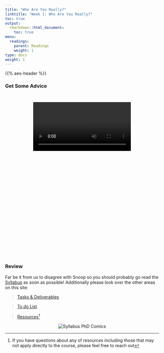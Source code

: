 ```yaml
---
title: "Who Are You Really?"
linktitle: "Week 1: Who Are You Really?"
toc: true
output:
  rmarkdown::html_document:
    toc: true
menu:
  readings:
    parent: Readings
    weight: 1
type: docs
weight: 1
---
```


{{% aes-header %}}

<style>
.videoContainer {
    height: 480px;
    width: 320px;   
    padding: 26px;
}
</style>

### Get Some Advice

<center>
<div class="videoContainer">
<video width="320" controls>
<source src="/videos/snoop_syllabus.mp4" type="video/mp4">

I’m sorry but your browser doesn’t support embedded videos. You can however <a href="/videos/snoop_syllabus.mp4">download it</a>.

</video>
</div>
</center>

### Review

Far be it from us to disagree with Snoop so you should probably go read the [Syllabus](/syllabus/) as soon as possible! Additionally please look over the other areas on this site:

> [Tasks & Deliverables](/tasks/)

> [To do List](/due/)

> [Resources](/resources/)[^1]

<center>
<img src='/img/comics/in-the-syllabus.png' alt='Syllabus PhD Comics'>
</center>

[^1]: If you have questions about any of resources including those that may not apply directly to the course, please feel free to reach out
